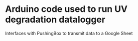 # Arduino code used to run UV degradation datalogger

Interfaces with PushingBox to transmit data to a Google Sheet
